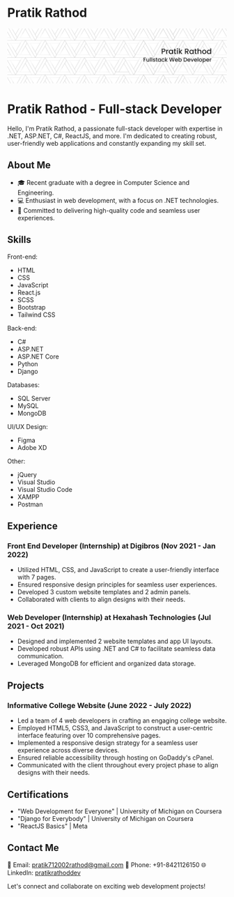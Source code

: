 # Pratik Rathod

![Profile Banner](https://github.com/PratikRathod712/PratikRathod712/blob/main/Linkdin%20bg.png)

# Pratik Rathod - Full-stack Developer

Hello, I'm Pratik Rathod, a passionate full-stack developer with expertise in .NET, ASP.NET, C#, ReactJS, and more. I'm dedicated to creating robust, user-friendly web applications and constantly expanding my skill set.

## About Me

- 🎓 Recent graduate with a degree in Computer Science and Engineering.
- 💻 Enthusiast in web development, with a focus on .NET technologies.
- 🌟 Committed to delivering high-quality code and seamless user experiences.

## Skills

Front-end:
- HTML
- CSS
- JavaScript
- React.js
- SCSS
- Bootstrap
- Tailwind CSS

Back-end:
- C#
- ASP.NET
- ASP.NET Core
- Python
- Django

Databases:
- SQL Server
- MySQL
- MongoDB

UI/UX Design:
- Figma
- Adobe XD

Other:
- jQuery
- Visual Studio
- Visual Studio Code
- XAMPP
- Postman

## Experience

### Front End Developer (Internship) at Digibros (Nov 2021 - Jan 2022)

- Utilized HTML, CSS, and JavaScript to create a user-friendly interface with 7 pages.
- Ensured responsive design principles for seamless user experiences.
- Developed 3 custom website templates and 2 admin panels.
- Collaborated with clients to align designs with their needs.

### Web Developer (Internship) at Hexahash Technologies (Jul 2021 - Oct 2021)

- Designed and implemented 2 website templates and app UI layouts.
- Developed robust APIs using .NET and C# to facilitate seamless data communication.
- Leveraged MongoDB for efficient and organized data storage.

## Projects

### Informative College Website (June 2022 - July 2022)

- Led a team of 4 web developers in crafting an engaging college website.
- Employed HTML5, CSS3, and JavaScript to construct a user-centric interface featuring over 10 comprehensive pages.
- Implemented a responsive design strategy for a seamless user experience across diverse devices.
- Ensured reliable accessibility through hosting on GoDaddy's cPanel.
- Communicated with the client throughout every project phase to align designs with their needs.

## Certifications

- "Web Development for Everyone" | University of Michigan on Coursera
- "Django for Everybody" | University of Michigan on Coursera
- "ReactJS Basics" | Meta

## Contact Me

📧 Email: pratik712002rathod@gmail.com
📱 Phone: +91-8421126150
🌐 LinkedIn: [pratikrathoddev](https://www.linkedin.com/in/pratikrathoddev/)

Let's connect and collaborate on exciting web development projects!
